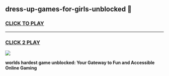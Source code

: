 
## dress-up-games-for-girls-unblocked 👋
<h3>
<a href="https://premium.freeplayer.one?title=dress-up-games-for-girls-unblocked&ref=14F">CLICK TO PLAY</a></h3>
<hr>

<h3>
<a href="https://premium.freeplayer.one?title=dress-up-games-for-girls-unblocked&ref=14F">CLICK 2 PLAY</a>
  
</h3>

<a href="https://premium.freeplayer.one?title=dress-up-games-for-girls-unblocked&ref=12F/"><img src="https://clearcache.store/games.png"></a>


**worlds hardest game unblocked: Your Gateway to Fun and Accessible Online Gaming**
